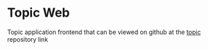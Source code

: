 # Topic Web
Topic application frontend that can be viewed on github at the [topic](https://github.com/jardessonribeiroTI/topic) repository link